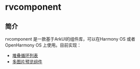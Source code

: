 # rvcomponent
## 简介
rvcomponent 是一款基于ArkUI的组件库，可以在Harmony OS 或者 OpenHarmony OS 上使用。目前实现：
- [堆叠循环列表](https://gitee.com/MUYS/rvcomponent/tree/main/StackList)
- [多图片预览组件](https://gitee.com/MUYS/rvcomponent/tree/main/ImagePreview)
